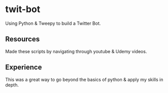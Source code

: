 # twit-bot
Using Python &amp; Tweepy to build a Twitter Bot.

## Resources
Made these scripts by navigating through youtube & Udemy videos.

## Experience
This was a great way to go beyond the basics of python & apply my skills in depth.

